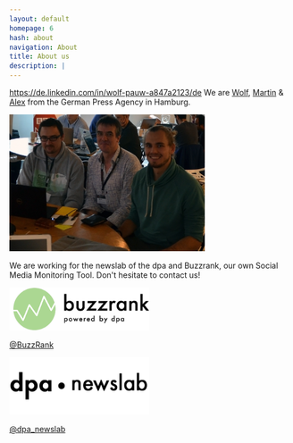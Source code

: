 ```yaml
---
layout: default
homepage: 6
hash: about
navigation: About
title: About us
description: |
---
```

https://de.linkedin.com/in/wolf-pauw-a847a2123/de
We are [Wolf](https://de.linkedin.com/in/wolf-pauw-a847a2123/de), [Martin](https://twitter.com/mvtango) & [Alex](https://twitter.com/_gobitodic) from the German Press Agency in Hamburg.

<img src="img/group.jpg" width="350px">


We are working for the newslab of the dpa and Buzzrank, our own Social Media Monitoring Tool. Don't hesitate to contact us!


<img width="250" alt="Buzzrank Logo" src="https://raw.githubusercontent.com/dpa-newslab/bbc-newshack-2017/master/img/logo-dpa.png">


[@BuzzRank](https://twitter.com/buzzrank)


<img width="250" alt="Newslab Logo" src="https://raw.githubusercontent.com/dpa-newslab/bbc-newshack-2017/master/img/newslab-logo-black.png">


[@dpa_newslab](https://twitter.com/dpa_newslab)






